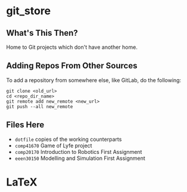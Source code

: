 # git_store

## What's This Then?

Home to Git projects which don't have another home.

## Adding Repos From Other Sources

To add a repository from somewhere else, like GitLab, do the following:

    git clone <old_url>
    cd <repo_dir_name>
    git remote add new_remote <new_url>
    git push --all new_remote

## Files Here
- `dotfile` copies of the working counterparts
- `comp41670` Game of Lyfe project
- `comp20170` Introduction to Robotics First Assignment
- `eeen30150` Modelling and Simulation First Assignment
# LaTeX
